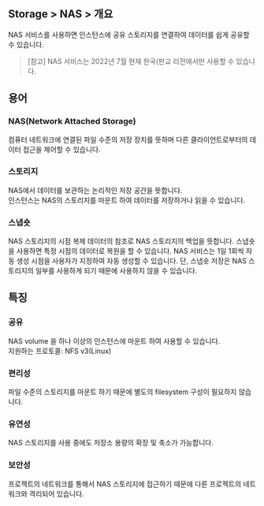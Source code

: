 ## Storage > NAS > 개요

NAS 서비스를 사용하면 인스턴스에 공유 스토리지를 연결하여 데이터를 쉽게 공유할 수 있습니다.


> [참고] NAS 서비스는 2022년 7월 현재 한국(판교 리전에서만 사용할 수 있습니다.


## 용어

### NAS(Network Attached Storage)

컴퓨터 네트워크에 연결된 파일 수준의 저장 장치를 뜻하며 다른 클라이언트로부터의 데이터 접근을 제어할 수 있습니다.

### 스토리지

NAS에서 데이터를 보관하는 논리적인 저장 공간을 뜻합니다.  
인스턴스는 NAS의 스토리지를 마운트 하여 데이터를 저장하거나 읽을 수 있습니다.


### 스냅숏

NAS 스토리지의 시점 복제 데이터의 참조로 NAS 스토리지의 백업을 뜻합니다.
스냅숏을 사용하면 특정 시점의 데이터로 복원을 할 수 있습니다.
NAS 서비스는 1일 1회씩 자동 생성 시점을 사용자가 지정하여 자동 생성할 수 있습니다.
단, 스냅숏 저장은 NAS 스토리지의 일부를 사용하게 되기 때문에 사용하지 않을 수 있습니다.


## 특징

### 공유

NAS volume 을 하나 이상의 인스턴스에 마운트 하여 사용할 수 있습니다.  
지원하는 프로토콜: NFS v3(Linux)

### 편리성

파일 수준의 스토리지를 마운트 하기 때문에 별도의 filesystem 구성이 필요하지 않습니다.

### 유연성

NAS 스토리지를 사용 중에도 저장소 용량의 확장 및 축소가 가능합니다.

### 보안성  

프로젝트의 네트워크를 통해서 NAS 스토리지에 접근하기 때문에 다른 프로젝트의 네트워크와 격리되어 있습니다.

